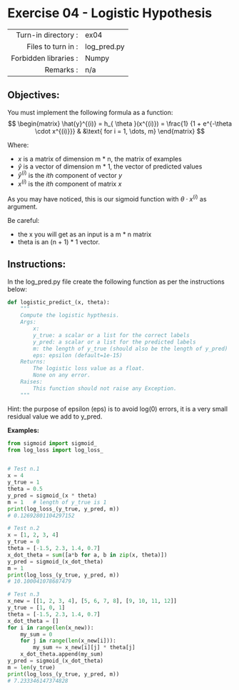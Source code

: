 # Exercise 04 - Logistic Hypothesis

|                         |                         |
| -----------------------:| ----------------------- |
|   Turn-in directory :   |  ex04                   |
|   Files to turn in :    |  log_pred.py            |
|   Forbidden libraries : |  Numpy                  |
|   Remarks :             |  n/a                    |

## Objectives:
You must implement the following formula as a function:  
$$
\begin{matrix}
\hat{y}^{(i)} = h_{ \theta }(x^{(i)}) = \frac{1} {1 + e^{-\theta \cdot x^{(i)}}} & &\text{ for i = 1, \dots, m}    
\end{matrix}
$$

Where:
- $x$ is a matrix of dimension m * n, the matrix of examples
- $\hat{y}$ is a vector of dimension m * 1, the vector of predicted values
- $\hat{y}^{(i)}$ is the *ith* component of vector $y$
- $x^{(i)}$ is the *ith* component of matrix $x$ 

As you may have noticed, this is our sigmoid function with $\theta \cdot x^{(i)}$ as argument.

Be careful: 
- the x you will get as an input is a m * n matrix
- theta is an (n + 1) * 1 vector. 

## Instructions:
In the log_pred.py file create the following function as per the instructions below: 
```python
def logistic_predict_(x, theta):
    """
    Compute the logistic hypthesis.
    Args:
        x: 
        y_true: a scalar or a list for the correct labels
        y_pred: a scalar or a list for the predicted labels
        m: the length of y_true (should also be the length of y_pred)
        eps: epsilon (default=1e-15)
    Returns:
        The logistic loss value as a float.
        None on any error.
    Raises:
        This function should not raise any Exception.
    """
```

Hint: the purpose of epsilon (eps) is to avoid log(0) errors, it is a very small residual value we add to y_pred.

**Examples:**
```python
from sigmoid import sigmoid_
from log_loss import log_loss_


# Test n.1
x = 4
y_true = 1
theta = 0.5
y_pred = sigmoid_(x * theta)
m = 1   # length of y_true is 1
print(log_loss_(y_true, y_pred, m))
# 0.12692801104297152

# Test n.2
x = [1, 2, 3, 4]
y_true = 0
theta = [-1.5, 2.3, 1.4, 0.7]
x_dot_theta = sum([a*b for a, b in zip(x, theta)])
y_pred = sigmoid_(x_dot_theta)
m = 1
print(log_loss_(y_true, y_pred, m))
# 10.100041078687479

# Test n.3
x_new = [[1, 2, 3, 4], [5, 6, 7, 8], [9, 10, 11, 12]]
y_true = [1, 0, 1]
theta = [-1.5, 2.3, 1.4, 0.7]
x_dot_theta = []
for i in range(len(x_new)):
    my_sum = 0
    for j in range(len(x_new[i])):
        my_sum += x_new[i][j] * theta[j]
    x_dot_theta.append(my_sum)
y_pred = sigmoid_(x_dot_theta)
m = len(y_true)
print(log_loss_(y_true, y_pred, m))
# 7.233346147374828
```
